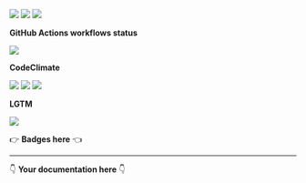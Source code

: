 ![](https://img.shields.io/github/package-json/v/kaskadi/kaskadi-webhooks-stock-lambda)
![](https://img.shields.io/badge/code--style-standard-blue)
![](https://img.shields.io/github/license/kaskadi/kaskadi-webhooks-stock-lambda?color=blue)

**GitHub Actions workflows status**

![](https://img.shields.io/github/workflow/status/kaskadi/kaskadi-webhooks-stock-lambda/deploy?label=deployed&logo=Amazon%20AWS)
<!-- Only for branches which are not release/** or master -->
<!-- ![](https://img.shields.io/github/workflow/status/kaskadi/kaskadi-webhooks-stock-lambda/syntax-test?label=syntax-test&logo=mocha) -->

**CodeClimate**

[![](https://img.shields.io/codeclimate/maintainability/kaskadi/kaskadi-webhooks-stock-lambda?label=maintainability&logo=Code%20Climate)](https://codeclimate.com/github/kaskadi/kaskadi-webhooks-stock-lambda)
[![](https://img.shields.io/codeclimate/tech-debt/kaskadi/kaskadi-webhooks-stock-lambda?label=technical%20debt&logo=Code%20Climate)](https://codeclimate.com/github/kaskadi/kaskadi-webhooks-stock-lambda)
[![](https://img.shields.io/codeclimate/coverage/kaskadi/kaskadi-webhooks-stock-lambda?label=test%20coverage&logo=Code%20Climate)](https://codeclimate.com/github/kaskadi/kaskadi-webhooks-stock-lambda)

**LGTM**

[![](https://img.shields.io/lgtm/grade/javascript/github/kaskadi/kaskadi-webhooks-stock-lambda?label=code%20quality&logo=LGTM)](https://lgtm.com/projects/g/kaskadi/kaskadi-webhooks-stock-lambda/?mode=list&logo=LGTM)

:point_right: **Badges here** :point_left:

****

:point_down: **Your documentation here** :point_down:
